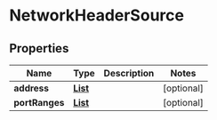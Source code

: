

# NetworkHeaderSource


## Properties

| Name | Type | Description | Notes |
|------------ | ------------- | ------------- | -------------|
|**address** | [**List**](List.md) |  |  [optional] |
|**portRanges** | [**List**](List.md) |  |  [optional] |




